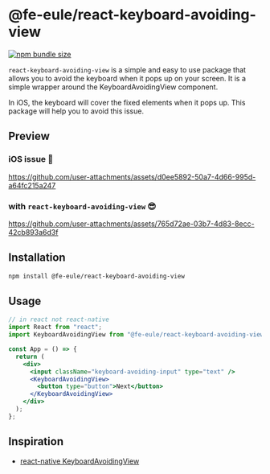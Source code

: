 # @fe-eule/react-keyboard-avoiding-view

[![npm bundle size](https://img.shields.io/bundlephobia/min/react-keyboard-avoiding-view)](https://bundlephobia.com/package/@fe-eule/react-keyboard-avoiding-view)

`react-keyboard-avoiding-view` is a simple and easy to use package that allows you to avoid the keyboard when it pops up on your screen. It is a simple wrapper around the KeyboardAvoidingView component.

In iOS, the keyboard will cover the fixed elements when it pops up. This package will help you to avoid this issue.

## Preview

### iOS issue 🥹

https://github.com/user-attachments/assets/d0ee5892-50a7-4d66-995d-a64fc215a247

### with `react-keyboard-avoiding-view` 😎

https://github.com/user-attachments/assets/765d72ae-03b7-4d83-8ecc-42cb893a6d3f

## Installation

```bash
npm install @fe-eule/react-keyboard-avoiding-view
```

## Usage

```jsx
// in react not react-native
import React from "react";
import KeyboardAvoidingView from "@fe-eule/react-keyboard-avoiding-view";

const App = () => {
  return (
    <div>
      <input className="keyboard-avoiding-input" type="text" />
      <KeyboardAvoidingView>
        <button type="button">Next</button>
      </KeyboardAvoidingView>
    </div>
  );
};
```

## Inspiration

- [react-native KeyboardAvoidingView](https://reactnative.dev/docs/keyboardavoidingview)
